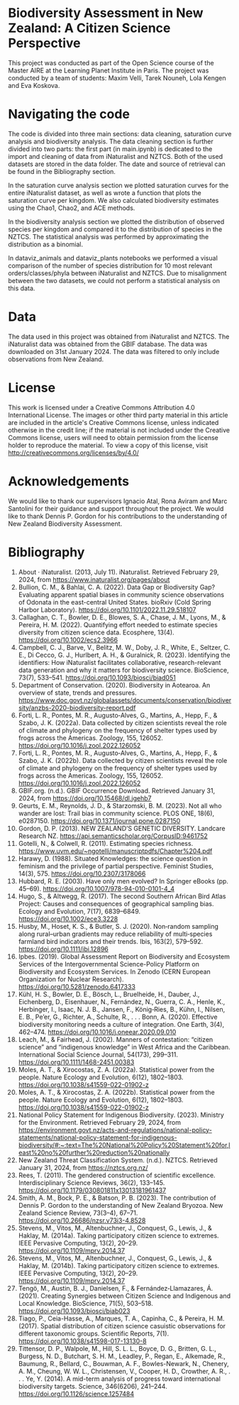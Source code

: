 # Biodiversity Assessment in New Zealand: A Citizen Science Perspective
This project was conducted as part of the Open Science course of the Master AIRE at the Learning Planet Institute in Paris. The project was conducted by a team of students: Maxim Velli, Tarek Nouneh, Lola Kengen and Eva Koskova. 

# Navigating the code
The code is divided into three main sections: data cleaning, saturation curve analysis and biodiversity analysis. The data cleaning section is further divided into two parts: the first part (in main.ipynb) is dedicated to the import and cleaning of data from iNaturalist and NZTCS. Both of the used datasets are stored in the data folder. The date and source of retrieval can be found in the Bibliography section.

In the saturation curve analysis section we plotted saturation curves for the entire iNaturalist dataset, as well as wrote a function that plots the saturation curve per kingdom. We also calculated biodiversity estimates using the Chao1, Chao2, and ACE methods. 

In the biodiversity analysis section we plotted the distribution of observed species per kingdom and compared it to the distribution of species in the NZTCS. The statistical analysis was performed by approximating the distribution as a binomial.

In dataviz_animals and dataviz_plants notebooks we performed a visual comparison of the number of species distribution for 10 most relevant orders/classes/phyla between iNaturalist and NZTCS. Due to misalignment between the two datasets, we could not perform a statistical analysis on this data.

# Data
The data used in this project was obtained from iNaturalist and NZTCS. The iNaturalist data was obtained from the GBIF database. The data was downloaded on 31st January 2024. The data was filtered to only include observations from New Zealand. 

# License
This work is licensed under a Creative Commons Attribution 4.0 International License. The images or other third party material in this article are included in the article's Creative Commons license, unless indicated otherwise in the credit line; if the material is not included under the Creative Commons license, users will need to obtain permission from the license holder to reproduce the material. To view a copy of this license, visit http://creativecommons.org/licenses/by/4.0/

# Acknowledgements
We would like to thank our supervisors Ignacio Atal, Rona Aviram and Marc Santolini for their guidance and support throughout the project.
We would like to thank Dennis P. Gordon for his contributions to the understanding of New Zealand Biodiversity Assessment.

# Bibliography
1. About · iNaturalist. (2013, July 11). iNaturalist. Retrieved February 29, 2024, from https://www.inaturalist.org/pages/about
2. Bullion, C. M., & Bahlai, C. A. (2022). Data Gap or Biodiversity Gap? Evaluating apparent spatial biases in community science observations of Odonata in the east-central United States. bioRxiv (Cold Spring Harbor Laboratory). https://doi.org/10.1101/2022.11.29.518107
3. Callaghan, C. T., Bowler, D. E., Blowes, S. A., Chase, J. M., Lyons, M., & Pereira, H. M. (2022). Quantifying effort needed to estimate species diversity from citizen science data. Ecosphere, 13(4). https://doi.org/10.1002/ecs2.3966
4. Campbell, C. J., Barve, V., Belitz, M. W., Doby, J. R., White, E., Seltzer, C. E., Di Cecco, G. J., Hurlbert, A. H., & Guralnick, R. (2023). Identifying the identifiers: How iNaturalist facilitates collaborative, research-relevant data generation and why it matters for biodiversity science. BioScience, 73(7), 533–541. https://doi.org/10.1093/biosci/biad051
5. Department of Conservation. (2020). Biodiversity in Aotearoa. An overview of state, trends and pressures. https://www.doc.govt.nz/globalassets/documents/conservation/biodiversity/anzbs-2020-biodiversity-report.pdf
6. Forti, L. R., Pontes, M. R., Augusto‐Alves, G., Martins, A., Hepp, F., & Szabo, J. K. (2022a). Data collected by citizen scientists reveal the role of climate and phylogeny on the frequency of shelter types used by frogs across the Americas. Zoology, 155, 126052. https://doi.org/10.1016/j.zool.2022.126052
7. Forti, L. R., Pontes, M. R., Augusto‐Alves, G., Martins, A., Hepp, F., & Szabo, J. K. (2022b). Data collected by citizen scientists reveal the role of climate and phylogeny on the frequency of shelter types used by frogs across the Americas. Zoology, 155, 126052. https://doi.org/10.1016/j.zool.2022.126052
8. GBIF.org. (n.d.). GBIF Occurrence Download. Retrieved January 31, 2024, from https://doi.org/10.15468/dl.jgehb7
9. Geurts, E. M., Reynolds, J. D., & Starzomski, B. M. (2023). Not all who wander are lost: Trail bias in community science. PLOS ONE, 18(6), e0287150. https://doi.org/10.1371/journal.pone.0287150
10. Gordon, D. P. (2013). NEW ZEALAND’S GENETIC DIVERSITY. Landcare Research NZ. https://api.semanticscholar.org/CorpusID:9461752
11. Gotelli, N., & Colwell, R. (2011). Estimating species richness. https://www.uvm.edu/~ngotelli/manuscriptpdfs/Chapter%204.pdf
12. Harawy, D. (1988). Situated Knowledges: the science question in feminism and the privilege of partial perspective. Feminist Studies, 14(3), 575. https://doi.org/10.2307/3178066
13. Hubbard, R. E. (2003). Have only men evolved? In Springer eBooks (pp. 45–69). https://doi.org/10.1007/978-94-010-0101-4_4
14. Hugo, S., & Altwegg, R. (2017). The second Southern African Bird Atlas Project: Causes and consequences of geographical sampling bias. Ecology and Evolution, 7(17), 6839–6849. https://doi.org/10.1002/ece3.3228
15. Husby, M., Hoset, K. S., & Butler, S. J. (2020). Non‐random sampling along rural–urban gradients may reduce reliability of multi‐species farmland bird indicators and their trends. Ibis, 163(2), 579–592. https://doi.org/10.1111/ibi.12896
16. Ipbes. (2019). Global Assessment Report on Biodiversity and Ecosystem Services of the Intergovernmental Science-Policy Platform on Biodiversity and Ecosystem Services. In Zenodo (CERN European Organization for Nuclear Research). https://doi.org/10.5281/zenodo.6417333
17. Kühl, H. S., Bowler, D. E., Bösch, L., Bruelheide, H., Dauber, J., Eichenberg, D., Eisenhauer, N., Fernández, N., Guerra, C. A., Henle, K., Herbinger, I., Isaac, N. J. B., Jansen, F., König‐Ries, B., Kühn, I., Nilsen, E. B., Pe’er, G., Richter, A., Schulte, R., . . . Bonn, A. (2020). Effective biodiversity monitoring needs a culture of integration. One Earth, 3(4), 462–474. https://doi.org/10.1016/j.oneear.2020.09.010
18. Leach, M., & Fairhead, J. (2002). Manners of contestation: “citizen science” and “indigenous knowledge” in West Africa and the Caribbean. International Social Science Journal, 54(173), 299–311. https://doi.org/10.1111/1468-2451.00383
19. Moles, A. T., & Xirocostas, Z. A. (2022a). Statistical power from the people. Nature Ecology and Evolution, 6(12), 1802–1803. https://doi.org/10.1038/s41559-022-01902-z
20. Moles, A. T., & Xirocostas, Z. A. (2022b). Statistical power from the people. Nature Ecology and Evolution, 6(12), 1802–1803. https://doi.org/10.1038/s41559-022-01902-z
21. National Policy Statement for Indigenous Biodiversity. (2023). Ministry for the Environment. Retrieved February 29, 2024, from https://environment.govt.nz/acts-and-regulations/national-policy-statements/national-policy-statement-for-indigenous-biodiversity/#:~:text=The%20National%20Policy%20Statement%20for,least%20no%20further%20reduction%20nationally
22. New Zealand Threat Classification System. (n.d.). NZTCS. Retrieved January 31, 2024, from https://nztcs.org.nz/
23. Rees, T. (2011). The gendered construction of scientific excellence. Interdisciplinary Science Reviews, 36(2), 133–145. https://doi.org/10.1179/030801811x13013181961437
24. Smith, A. M., Bock, P. E., & Batson, P. B. (2023). The contribution of Dennis P. Gordon to the understanding of New Zealand Bryozoa. New Zealand Science Review, 73(3–4), 67–71. https://doi.org/10.26686/nzsr.v73i3-4.8528
25. Stevens, M., Vitos, M., Altenbuchner, J., Conquest, G., Lewis, J., & Haklay, M. (2014a). Taking participatory citizen science to extremes. IEEE Pervasive Computing, 13(2), 20–29. https://doi.org/10.1109/mprv.2014.37
26. Stevens, M., Vitos, M., Altenbuchner, J., Conquest, G., Lewis, J., & Haklay, M. (2014b). Taking participatory citizen science to extremes. IEEE Pervasive Computing, 13(2), 20–29. https://doi.org/10.1109/mprv.2014.37
27. Tengö, M., Austin, B. J., Danielsen, F., & Fernández‐Llamazares, Á. (2021). Creating Synergies between Citizen Science and Indigenous and Local Knowledge. BioScience, 71(5), 503–518. https://doi.org/10.1093/biosci/biab023
28. Tiago, P., Ceia-Hasse, A., Marques, T. A., Capinha, C., & Pereira, H. M. (2017). Spatial distribution of citizen science casuistic observations for different taxonomic groups. Scientific Reports, 7(1). https://doi.org/10.1038/s41598-017-13130-8
29. Tittensor, D. P., Walpole, M., Hill, S. L. L., Boyce, D. G., Britten, G. L., Burgess, N. D., Butchart, S. H. M., Leadley, P., Regan, E., Alkemade, R., Baumung, R., Bellard, C., Bouwman, A. F., Bowles-Newark, N., Chenery, A. M., Cheung, W. W. L., Christensen, V., Cooper, H. D., Crowther, A. R., . . . Ye, Y. (2014). A mid-term analysis of progress toward international biodiversity targets. Science, 346(6206), 241–244. https://doi.org/10.1126/science.1257484